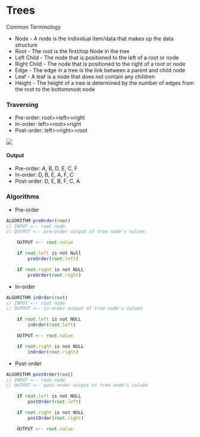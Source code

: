 # Trees

Common Terminology

   - Node - A node is the individual item/data that makes up the data structure
   - Root - The root is the first/top Node in the tree
   - Left Child - The node that is positioned to the left of a root or node
   - Right Child - The node that is positioned to the right of a root or node
   - Edge - The edge in a tree is the link between a parent and child node
   - Leaf - A leaf is a node that does not contain any children
   - Height - The height of a tree is determined by the number of edges from the root to the bottommost node

### Traversing
- Pre-order: root>>left>>right
- In-order: left>>root>>right
- Post-order: left>>right>>root

![](https://codefellows.github.io/common_curriculum/data_structures_and_algorithms/Code_401/class-15/resources/images/tree-example.png)

#### Output
- Pre-order: A, B, D, E, C, F
- In-order: D, B, E, A, F, C
- Post-order: D, E, B, F, C, A

### Algorithms
- Pre-order
```js
ALGORITHM preOrder(root)
// INPUT <-- root node
// OUTPUT <-- pre-order output of tree node's values

    OUTPUT <-- root.value

    if root.left is not Null
        preOrder(root.left)

    if root.right is not NULL
        preOrder(root.right)
```
- In-order
```js
ALGORITHM inOrder(root)
// INPUT <-- root node
// OUTPUT <-- in-order output of tree node's values

    if root.left is not NULL
        inOrder(root.left)

    OUTPUT <-- root.value

    if root.right is not NULL
        inOrder(root.right)
```
- Post-order
```js
ALGORITHM postOrder(root)
// INPUT <-- root node
// OUTPUT <-- post-order output of tree node's values

    if root.left is not NULL
        postOrder(root.left)

    if root.right is not NULL
        postOrder(root.right)

    OUTPUT <-- root.value
```

